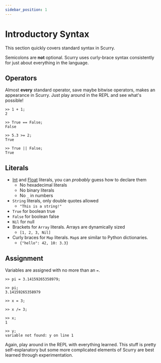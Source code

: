 ```yaml
---
sidebar_position: 1
---
```


# Introductory Syntax

This section quickly covers standard syntax in Scurry.

Semicolons are **not** optional. Scurry uses curly-brace syntax consistently
for just about everything in the language.

## Operators
Almost **every** standard operator, save maybe bitwise operators, makes an
appearance in Scurry. Just play around in the REPL and see what's possible!
```
>> 1 + 1;
2

>> True == False;
False

>> 5.3 >= 2;
True

>> True || False;
True
```

## Literals
- [Int](./types/int.md) and [Float](./types/float.md) literals, you can
  *probably* guess how to declare them
  - No hexadecimal literals
  - No binary literals
  - No `_` in numbers
- `String` literals, only double quotes allowed
   - `"This is a string!"`
- `True` for boolean true
- `False` for boolean false
- `Nil` for null
- Brackets for `Array` literals. Arrays are dynamically sized
   - `[1, 2, 3, Nil]`
- Curly braces for `Map` literals. `Map`s are similar to Python dictionaries.
   - `{"hello": 42, 10: 3.3}`

## Assignment
Variables are assigned with no more than an `=`.
```
>> pi = 3.14159265358979;

>> pi;
3.14159265358979

>> x = 3;

>> x /= 3;

>> x;
1

>> y;
variable not found: y on line 1
```
Again, play around in the REPL with everything learned. This stuff is pretty
self-explanatory but some more complicated elements of Scurry are best learned
through experimentation.

